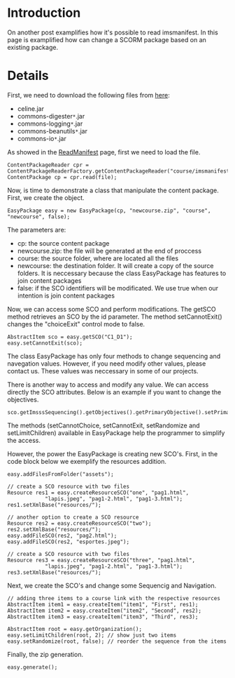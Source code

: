 # Introduction #

On another post examplifies how it's possible to read imsmanifest. In this page is examplified how can change a SCORM package based on an existing package.

# Details #

First, we need to download the following files from [here](https://drive.google.com/folderview?id=0BzNO6qBfK-pGOWY1bV9KYUNvaGc&usp=sharing):
  * celine.jar
  * commons-digester`*`.jar
  * commons-logging`*`.jar
  * commons-beanutils`*`.jar
  * commons-io`*`.jar

As showed in the [ReadManifest](http://code.google.com/p/celine-scorm/wiki/ReadManifest) page, first we need to load the file.

```
ContentPackageReader cpr = ContentPackageReaderFactory.getContentPackageReader("course/imsmanifest.xml");
ContentPackage cp = cpr.read(file);
```

Now, is time to demonstrate a class that manipulate the content package. First, we create the object.

```
EasyPackage easy = new EasyPackage(cp, "newcourse.zip", "course", "newcourse", false);

```

The parameters are:
  * cp: the source content package
  * newcourse.zip: the file will be generated at the end of proccess
  * course: the source folder, where are located all the files
  * newcourse: the destination folder. It will create a copy of the source folders. It is neccessary because the class EasyPackage has features to join content packages
  * false: if the SCO identifiers will be modificated. We use true when our intention is join content packages

Now, we can access some SCO and perform modifications. The getSCO method retrieves an SCO by the id parameter. The method setCannotExit() changes the "choiceExit" control mode to false.

```
AbstractItem sco = easy.getSCO("C1_D1");
easy.setCannotExit(sco);
```

The class EasyPackage has only four methods to change sequencing and navegation values. However, if you need modify other values, please contact us. These values was neccessary in some of our projects.

There is another way to access and modify any value. We can access directly the SCO attributes. Below is an example if you want to change the objectives.

```
sco.getImsssSequencing().getObjectives().getPrimaryObjective().setPrimary(true);
```

The methods (setCannotChoice, setCannotExit, setRandomize and setLimitChildren) available in EasyPackage help the programmer to simplify the access.

However, the power the EasyPackage is creating new SCO's. First, in the code block below we exemplify the resources addition.
```
easy.addFilesFromFolder("assets");

// create a SCO resource with two files
Resource res1 = easy.createResourceSCO("one", "pag1.html",
			"lapis.jpeg", "pag1-2.html", "pag1-3.html");
res1.setXmlBase("resources/"); 

// another option to create a SCO resource
Resource res2 = easy.createResourceSCO("two");
res2.setXmlBase("resources/");
easy.addFileSCO(res2, "pag2.html");
easy.addFileSCO(res2, "esportes.jpeg");

// create a SCO resource with two files
Resource res3 = easy.createResourceSCO("three", "pag1.html",
			"lapis.jpeg", "pag1-2.html", "pag1-3.html");
res3.setXmlBase("resources/"); 

```

Next, we create the SCO's and change some Sequencig and Navigation.
```
// adding three items to a course link with the respective resources
AbstractItem item1 = easy.createItem("item1", "First", res1);
AbstractItem item2 = easy.createItem("item2", "Second", res2);
AbstractItem item3 = easy.createItem("item3", "Third", res3);

AbstractItem root = easy.getOrganization();
easy.setLimitChildren(root, 2); // show just two items
easy.setRandomize(root, false); // reorder the sequence from the items
```

Finally, the zip generation.
```
easy.generate();
```